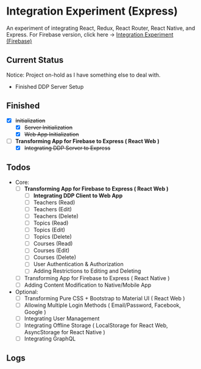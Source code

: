 # Integration Experiment (Express)
An experiment of integrating React, Redux, React Router, React Native, and Express.
For Firebase version, click here -> [Integration Experiment (Firebase)](https://github.com/exchange321/integration-experiment-firebase/)

## Current Status
Notice: Project on-hold as I have something else to deal with.
* Finished DDP Server Setup

## Finished
- [x] ~~Initialization~~
    - [x] ~~Server Initialization~~
    - [x] ~~Web App Initialization~~
- [ ] **Transforming App for Firebase to Express ( React Web )**
    - [x] ~~Integrating DDP Server to Express~~

## Todos
* Core:
    - [ ] **Transforming App for Firebase to Express ( React Web )**
        - [ ] **Integrating DDP Client to Web App**
        - [ ] Teachers (Read)
        - [ ] Teachers (Edit)
        - [ ] Teachers (Delete)
        - [ ] Topics (Read)
        - [ ] Topics (Edit)
        - [ ] Topics (Delete)
        - [ ] Courses (Read)
        - [ ] Courses (Edit)
        - [ ] Courses (Delete)
        - [ ] User Authentication & Authorization
        - [ ] Adding Restrictions to Editing and Deleting
    - [ ] Transforming App for Firebase to Express ( React Native )
    - [ ] Adding Content Modification to Native/Mobile App
    
* Optional: 
    - [ ] Transforming Pure CSS + Bootstrap to Material UI ( React Web )
    - [ ] Allowing Multiple Login Methods ( Email/Password, Facebook, Google )
    - [ ] Integrating User Management
    - [ ] Integrating Offline Storage ( LocalStorage for React Web, AsyncStorage for React Native )
    - [ ] Integrating GraphQL
    
## Logs
